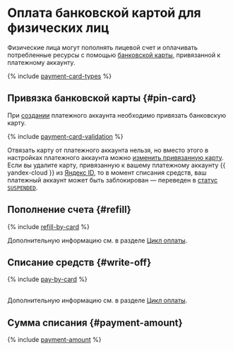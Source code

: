 # Оплата банковской картой для физических лиц

Физические лица могут пополнять лицевой счет и оплачивать потребленные ресурсы с помощью [банковской карты](#debit-card), привязанной к платежному аккаунту.

{% include [payment-card-types](../../_includes/billing/payment-card-types.md) %}

## Привязка банковской карты {#pin-card}

При [создании](../quickstart/index.md) платежного аккаунта необходимо привязать банковскую карту.

{% include [payment-card-validation](../_includes/payment-card-validation.md) %}

Отвязать карту от платежного аккаунта нельзя, но вместо этого в настройках платежного аккаунта можно [изменить привязанную карту](../operations/pin-card.md). Если вы удалите карту, привязанную к вашему платежному аккаунту {{ yandex-cloud }} из [Яндекс ID](https://passport.yandex.ru/profile), то в момент списания средств, ваш платежный аккаунт может быть заблокирован — переведен в [статус `SUSPENDED`](../concepts/billing-account-statuses.md).


## Пополнение счета {#refill}

{% include [refill-by-card](../_includes/refill-by-card.md) %}

Дополнительную информацию см. в разделе [Цикл оплаты](../payment/billing-cycle-individual.md).


## Списание средств {#write-off}

{% include [pay-by-card](../_includes/pay-by-card.md) %}


<br/>Дополнительную информацию см. в разделе [Цикл оплаты](../payment/billing-cycle-individual.md).



## Сумма списания {#payment-amount}

{% include [payment-amount](../_includes/payment-amount.md) %}
